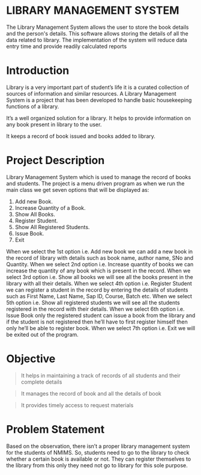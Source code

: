 # LIBRARY MANAGEMENT SYSTEM
 The Library Management System allows the user to store the book details and the person's details. This software allows storing the details of all the data related to library. The implementation of the system will reduce data entry time and provide readily calculated reports

# Introduction

Library is a very important part of student’s life it is a curated collection of sources of information and similar resources. A Library Management System is a project that has been developed to handle basic housekeeping functions of a library.

 It’s a well organized solution for a library. It helps to provide information on any book present in library to the user.

It keeps a record of book issued and books added to library.


# Project Description

Library Management System which is used to manage the record of books and students.
The project is a menu driven program as when we run the main class we get seven options that will be displayed as:
1.	Add new Book.
2.	Increase Quantity of a Book.
3.	Show All Books.
4.	Register Student.
5.	Show All Registered Students.
6.	Issue Book. 
7.	Exit

When we select the 1st option i.e. Add new book we can add a new book in the record of library with details such as book name, author name, SNo and Quantity.
When we select 2nd option i.e. Increase quantity of books we can increase the quantity of any book which is present in the record.
When we select 3rd option i.e. Show all books we will see all the books present in the library with all their details.
When we select 4th option i.e. Register Student we can register a student in the record by entering the details of students such as First Name, Last Name, Sap ID, Course, Batch etc.
When we select 5th option i.e. Show all registered students we will see all the students registered in the record with their details.
When we select 6th option i.e. Issue Book only the registered student can issue a book from the library and if the student is not registered then he’ll have to first register himself then only he’ll be able to register book.
When we select 7th option i.e. Exit we will be exited out of the program.  


# Objective

>	It helps in maintaining a track of records of all students and their complete details

>	It manages the record of book and all the details of book

>	It provides timely access to request materials


# Problem Statement

Based on the observation, there isn’t a proper library management system for the students of NMIMS. So, students need to go to the library to check whether a certain book is available or not. They can register themselves to the library from this only they need not go to library for this sole purpose.
